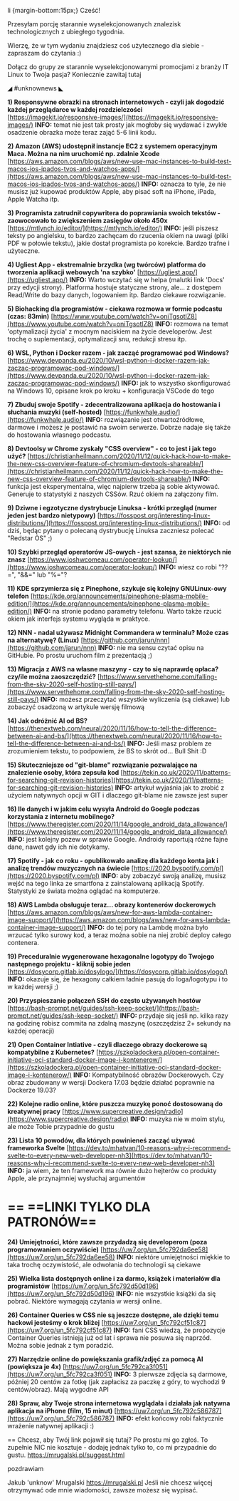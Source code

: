 li {margin-bottom:15px;}
Cześć!

Przesyłam porcję starannie wyselekcjonowanych znalezisk technologicznych z ubiegłego tygodnia.

Wierzę, że w tym wydaniu znajdziesz coś użytecznego dla siebie - zapraszam do czytania :)

 
Dołącz do grupy ze starannie wyselekcjonowanymi promocjami z branży IT
Linux to Twoja pasja? Koniecznie zawitaj tutaj
 

◢ #unknownews ◣


**1) Responsywne obrazki na stronach internetowych - czyli jak dogodzić każdej przeglądarce w każdej rozdzielczości**
[https://imagekit.io/responsive-images/](https://imagekit.io/responsive-images/)
**INFO:** temat nie jest tak prosty jak mogłoby się wydawać i zwykłe osadzenie obrazka może teraz zająć 5-6 linii kodu.


**2) Amazon (AWS) udostępnił instancje EC2 z systemem operacyjnym Maca. Można na nim uruchomić np. zdalnie Xcode**
[https://aws.amazon.com/blogs/aws/new-use-mac-instances-to-build-test-macos-ios-ipados-tvos-and-watchos-apps/](https://aws.amazon.com/blogs/aws/new-use-mac-instances-to-build-test-macos-ios-ipados-tvos-and-watchos-apps/)
**INFO:** oznacza to tyle, że nie musisz już kupować produktów Apple, aby pisać soft na iPhone, iPada, Apple Watcha itp.


**3) Programista zatrudnił copywritera do poprawiania swoich tekstów - zaowocowało to zwiększeniem zasięgów około 450x**
[https://mtlynch.io/editor/](https://mtlynch.io/editor/)
**INFO:** jeśli piszesz teksty po angielsku, to bardzo zachęcam do rzucenia okiem na uwagi (pliki PDF w połowie tekstu), jakie dostał programista po korekcie. Bardzo trafne i użyteczne.


**4) Ugliest App - ekstremalnie brzydka (wg twórców) platforma do tworzenia aplikacji webowych 'na szybko'**
[https://ugliest.app/](https://ugliest.app/)
**INFO:** Warto wczytać się w helpa (malutki link 'Docs' przy edycji strony). Platforma hostuje statyczne strony, ale... z dostępem Read/Write do bazy danych, logowaniem itp. Bardzo ciekawe rozwiązanie.


**5) Biohacking dla programistów - ciekawa rozmowa w formie podcastu (czas: 83min)**
[https://www.youtube.com/watch?v=oniTgsotlZ8](https://www.youtube.com/watch?v=oniTgsotlZ8)
**INFO:** rozmowa na temat 'optymalizacji życia' z mocnym naciskiem na życie developerów. Jest trochę o suplementacji, optymalizacji snu, redukcji stresu itp.


**6) WSL, Python i Docker razem - jak zacząć programować pod Windows?**
[https://www.devpanda.eu/2020/10/wsl-python-i-docker-razem-jak-zaczac-programowac-pod-windows/](https://www.devpanda.eu/2020/10/wsl-python-i-docker-razem-jak-zaczac-programowac-pod-windows/)
**INFO:** jak to wszystko skonfigurować na Windows 10, opisane krok po kroku + konfiguracja VSCode do tego


**7) Zbuduj swoje Spotify - zdecentralizowana aplikacja do hostowania i słuchania muzyki (self-hosted)**
[https://funkwhale.audio/](https://funkwhale.audio/)
**INFO:** rozwiązanie jest otwartoźródłowe, darmowe i możesz je postawić na swoim serwerze. Dobrze nadaje się także do hostowania własnego podcastu.


**8) Devtoolsy w Chrome zyskały "CSS overview" - co to jest i jak tego użyć?**
[https://christianheilmann.com/2020/11/12/quick-hack-how-to-make-the-new-css-overview-feature-of-chromium-devtools-shareable/](https://christianheilmann.com/2020/11/12/quick-hack-how-to-make-the-new-css-overview-feature-of-chromium-devtools-shareable/)
**INFO:** funkcja jest eksperymentalna, więc najpierw trzeba ją sobie aktywować. Generuje to statystyki z naszych CSSów. Rzuć okiem na załączony film.


**9) Dziwne i egzotyczne dystrybucje Linuksa - krótki przegląd (numer jeden jest bardzo nietypowy)**
[https://fosspost.org/interesting-linux-distributions/](https://fosspost.org/interesting-linux-distributions/)
**INFO:** od dziś, będąc pytany o polecaną dystrybucję Linuksa zaczniesz polecać "Redstar OS" ;)


**10) Szybki przegląd operatorów JS-owych - jest szansa, że niektórych nie znasz**
[https://www.joshwcomeau.com/operator-lookup/](https://www.joshwcomeau.com/operator-lookup/)
**INFO:** wiesz co robi "??=", "&&=" lub "%="?


**11) KDE sprzymierza się z Pinephone, szykuje się kolejny GNULinux-owy telefon**
[https://kde.org/announcements/pinephone-plasma-mobile-edition/](https://kde.org/announcements/pinephone-plasma-mobile-edition/)
**INFO:** na stronie podano parametry telefonu. Warto także rzucić okiem jak interfejs systemu wygląda w praktyce.


**12) NNN - nadal używasz Midnight Commandera w terminalu? Może czas na alternatywę? (Linux)**
[https://github.com/jarun/nnn](https://github.com/jarun/nnn)
**INFO:** nie ma sensu czytać opisu na GitHubie. Po prostu uruchom film z prezentacją ;)


**13) Migracja z AWS na własne maszyny - czy to się naprawdę opłaca? czy/ile można zaoszczędzić?**
[https://www.servethehome.com/falling-from-the-sky-2020-self-hosting-still-pays/](https://www.servethehome.com/falling-from-the-sky-2020-self-hosting-still-pays/)
**INFO:** możesz przeczytać wszystkie wyliczenia (są ciekawe) lub zobaczyć osadzoną w artykule wersję filmową


**14) Jak odróżnić AI od BS?**
[https://thenextweb.com/neural/2020/11/16/how-to-tell-the-difference-between-ai-and-bs/](https://thenextweb.com/neural/2020/11/16/how-to-tell-the-difference-between-ai-and-bs/)
**INFO:** Jeśli masz problem ze zrozumieniem tekstu, to podpowiem, że BS to skrót od... Bull Shit :D


**15) Skuteczniejsze od "git-blame" rozwiązanie pozwalające na znalezienie osoby, która zepsuła kod**
[https://tekin.co.uk/2020/11/patterns-for-searching-git-revision-histories](https://tekin.co.uk/2020/11/patterns-for-searching-git-revision-histories)
**INFO:** artykuł wyjaśnia jak to zrobić z użyciem natywnych opcji w GIT i dlaczego git-blame nie zawsze jest super


**16) Ile danych i w jakim celu wysyła Android do Google podczas korzystania z internetu mobilnego?**
[https://www.theregister.com/2020/11/14/google_android_data_allowance/](https://www.theregister.com/2020/11/14/google_android_data_allowance/)
**INFO:** jest kolejny pozew w sprawie Google. Androidy raportują różne fajne dane, nawet gdy ich nie dotykamy.


**17) Spotify - jak co roku - opublikowało analizę dla każdego konta jak i analizę trendów muzycznych na świecie**
[https://2020.byspotify.com/pl](https://2020.byspotify.com/pl)
**INFO:** aby zobaczyć swoją analizę, musisz wejść na tego linka ze smartfona z zainstalowaną aplikacją Spotify. Statystyki ze świata można oglądać na komputerze.


**18) AWS Lambda obsługuje teraz... obrazy kontenerów dockerowych**
[https://aws.amazon.com/blogs/aws/new-for-aws-lambda-container-image-support/](https://aws.amazon.com/blogs/aws/new-for-aws-lambda-container-image-support/)
**INFO:** do tej pory na Lambdę można było wrzucać tylko surowy kod, a teraz można sobie na niej zrobić deploy całego contenera.


**19) Preceduralnie wygenerowane hexagonalne logotypy do Twojego następnego projektu - kliknij sobie jeden**
[https://dosycorp.gitlab.io/dosylogo/](https://dosycorp.gitlab.io/dosylogo/)
**INFO:** okazuje się, że hexagony całkiem ładnie pasują do loga/logotypu i to w każdej wersji ;)


**20) Przyspieszanie połączeń SSH do często używanych hostów**
[https://bash-prompt.net/guides/ssh-keep-socket/](https://bash-prompt.net/guides/ssh-keep-socket/)
**INFO:** przydaje się jeśli np. kilka razy na godzinę robisz commita na zdalną maszynę (oszczędzisz 2+ sekundy na każdej operacji)


**21) Open Container Intiative - czyli dlaczego obrazy dockerowe są kompatybilne z Kubernetes?**
[https://szkoladockera.pl/open-container-initiative-oci-standard-docker-image-i-kontenerow/](https://szkoladockera.pl/open-container-initiative-oci-standard-docker-image-i-kontenerow/)
**INFO:** Kompatybilność obrazów Dockerowych. Czy obraz zbudowany w wersji Dockera 17.03 będzie działać poprawnie na Dockerze 19.03?


**22) Kolejne radio online, które puszcza muzykę ponoć dostosowaną do kreatywnej pracy**
[https://www.supercreative.design/radio](https://www.supercreative.design/radio)
**INFO:** muzyka nie w moim stylu, ale może Tobie przypadnie do gustu


**23) Lista 10 powodów, dla których powinieneś zacząć używać frameworka Svelte**
[https://dev.to/mhatvan/10-reasons-why-i-recommend-svelte-to-every-new-web-developer-nh3](https://dev.to/mhatvan/10-reasons-why-i-recommend-svelte-to-every-new-web-developer-nh3)
**INFO:** ja wiem, że ten framework ma równie dużo hejterów co produkty Apple, ale przynajmniej wysłuchaj argumentów


== **==LINKI TYLKO DLA PATRONÓW==**
 ==

**24) Umiejętności, które zawsze przydadzą się developerom (poza programowaniem oczywiście)**
[https://uw7.org/un_5fc792da6ee58](https://uw7.org/un_5fc792da6ee58)
**INFO:** niektóre umiejętności miękkie to taka trochę oczywistość, ale odwołania do technologii są ciekawe


**25) Wielka lista dostępnych online i za darmo, książek i materiałów dla programistów**
[https://uw7.org/un_5fc792d50d196](https://uw7.org/un_5fc792d50d196)
**INFO:** nie wszystkie książki da się pobrać. Niektóre wymagają czytania w wersji online.


**26) Container Queries w CSS nie są jeszcze dostępne, ale dzięki temu hackowi jesteśmy o krok bliżej**
[https://uw7.org/un_5fc792cf51c87](https://uw7.org/un_5fc792cf51c87)
**INFO:** fani CSS wiedzą, że propozycje Container Queries istnieją już od lat i sprawa nie posuwa się naprzód. Można sobie jednak z tym poradzić.


**27) Narzędzie online do powiększania grafik/zdjęć za pomocą AI (powiększa je 4x)**
[https://uw7.org/un_5fc792ca3f051](https://uw7.org/un_5fc792ca3f051)
**INFO:** 3 pierwsze zdjęcia są darmowe, później 20 centów za fotkę (jak zapłacisz za paczkę z góry, to wychodzi 9 centów/obraz). Mają wygodne API


**28) Spraw, aby Twoje strona internetowa wyglądała i działała jak natywna aplikacja na iPhone (film, 15 minut)**
[https://uw7.org/un_5fc792c586787](https://uw7.org/un_5fc792c586787)
**INFO:** efekt końcowy robi faktycznie wrażenie natywnej aplikacji :)


==
Chcesz, aby Twój link pojawił się tutaj?
Po prostu mi go zgłoś. To zupełnie NIC nie kosztuje - dodaję jednak tylko to, co mi przypadnie do gustu.
https://mrugalski.pl/suggest.html

 
pozdrawiam

Jakub 'unknow' Mrugalski
https://mrugalski.pl
Jeśli nie chcesz więcej otrzymywać ode mnie wiadomości, zawsze możesz się wypisać.